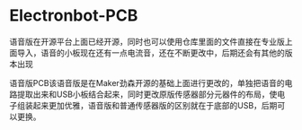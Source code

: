 # Electronbot-PCB
语音版在开源平台上面已经开源，同时也可以使用仓库里面的文件直接在专业版上面导入，语音的小板现在还有一点电流音，还在不断更改中，后期还会有其他的版本出现

语音版PCB该语音版是在Maker劲森开源的基础上面进行更改的，单独把语音的电路提取出来和USB小板结合起来，同时更改原版传感器部分元器件的布局，使电子组装起来更加优雅，语音版和普通传感器版的区别就在于底部的USB，后期可以更换。
